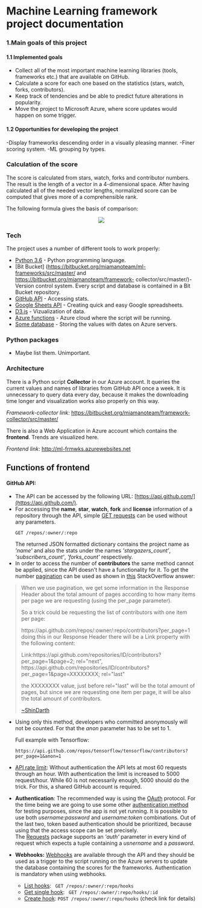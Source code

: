 # Machine Learning framework project documentation


### 1.Main goals of this project
#### 1.1 Implemented goals

  - Collect all of the most important machine learning libraries (tools, frameworks etc.) that are available on GitHub.
  - Calculate a score for each one based on the statistics (stars, watch, forks, contributors).
  - Keep track of tendencies and be able to predict future alterations in popularity.
  - Move the project to Microsoft Azure, where score updates would happen on some trigger.
  
#### 1.2 Opportunities for developing the project
  
  -Display frameworks descending order in a visually pleasing manner.
  -Finer scoring system.
  -ML grouping by types.
  
  
  


### Calculation of the score

The score is calculated from stars, watch, forks and contributor numbers. The result is the length of a vector in a 4-dimensional space. After having calculated all of the needed vector lengths, normalized score can be computed that gives more of a comprehensible rank.

The following formula gives the basis of comparison:

<p align="center">

<img src="https://raw.githubusercontent.com/maraid/md_test/master/formula.png"/>

</p>



### Tech

The project uses a number of different tools to work properly:

  - [Python 3.6](https://www.python.org/) - Python programming language.
  - [Bit Bucket] (https://bitbucket.org/miamanoteam/ml-frameworks/src/master/ and https://bitbucket.org/miamanoteam/framework-       collector/src/master/)-Version control system.  Every script and database is contained in a Bit Bucket repository. 
  - [GitHub API](https://developer.github.com/v3/) - Accessing stats.
  - [Google Sheets API](https://developers.google.com/sheets/api/v3/) - Creating quick and easy Google spreadsheets. 
  - [D3.js](https://d3js.org/) - Vizualization of data.  
  - [Azure functions](https://azure.microsoft.com/en-in/overview/serverless-computing/) - Azure cloud where the script will be running.
  - [Some database](#) - Storing the values with dates on Azure servers. 

### Python packages
  - Maybe list them. Unimportant.
  
### Architecture

There is a Python script **Collector** in our Azure account. It queries the current values and names of libraries from GitHub API once a week. It is unnecessary to query data every day, because it makes the downloading time longer and visualization works also properly on this way.  

_Framework-collector link:_ https://bitbucket.org/miamanoteam/framework-collector/src/master/

There is also a Web Application in Azure account which contains the **frontend**. Trends are visualized here.

_Frontend link_: http://ml-frmwks.azurewebsites.net

## Functions of frontend







#### GitHub API:
  - The API can be accessed by the following URL: [https://api.github.com/](https://api.github.com/).
  - For accessing the **name**, **star**, **watch**, **fork** and **license** information of a repository through the API, simple [GET requests](https://developer.github.com/v3/repos/#get) can be used without any parameters.  
    ```
    GET /repos/:owner/:repo
    ```
    The returned JSON formatted dictionary contains the project name as _'name'_ and also the stats under the names _'stargazers_count'_, _'subscribers_count'_, _'forks_count'_ respectively.
  - In order to access the number of **contributors** the same method cannot be applied, since the API doesn't have a functionality for it.
  To get the number [pagination](https://developer.github.com/v3/guides/traversing-with-pagination/) can be used as shown in [this](https://stackoverflow.com/a/44347632) StackOverflow answer:  
  > When we use pagination, we get some information in the Response Header about the total amount of pages according to how many items per page we are requesting (using the per_page parameter).
  >
  >So a trick could be requesting the list of contributors with one item per page:
  >
  >https://<i></i>api.github.com/repos/:owner/:repo/contributors?per_page=1
  >doing this in our Response Header there will be a Link property with the following content:
  >
  >Link:https://<i></i>api.github.com/repositories/ID/contributors?per_page=1&page=2; rel="next", https://<i></i>api.github.com/repositories/ID/contributors?per_page=1&page=XXXXXXXX; rel="last"
  >
  >the XXXXXXXX value, just before rel="last" will be the total amount of pages, but since we are requesting one item per page, it will be also the total amount of contributors.
  >
  >[~ShinDarth](https://stackoverflow.com/users/3497671/shindarth)
  
  - Using only this method, developers who committed anonymously will not be counted. For that the _anon_ parameter has to be set to 1.
  
    Full example with Tensorflow:  
    ```
    https://api.github.com/repos/tensorflow/tensorflow/contributors?per_page=1&anon=1
    ```

  - [API rate limit](https://developer.github.com/v3/#rate-limiting): Without authentication the API lets at most 60 requests through an hour. With authentication the limit is increased to
    5000 request/hour. While 60 is not necessarily enough, 5000 should do the trick. For this, a shared GitHub account is required.  
  - **Authentication**: The recommended way is using the [OAuth](https://developer.github.com/v3/oauth_authorizations/#oauth-authorizations-api) protocol. For the time being we are going to use
    some other [authentication method](https://developer.github.com/v3/auth/#other-authentication-methods) for testing purposes, since the app is not yet running.
	It is possible to use both _username:password_ and _username:token_ combinations. Out of the last two, token based authentication should be prioritized, because using that the access scope can be set precisely.  
    The [Requests](http://docs.python-requests.org/en/master/) package supports an _'auth'_ parameter in every kind of request which expects a tuple containing a _usnername_ and a _password_.
  - **Webhooks:** [Webhooks](https://developer.github.com/v3/repos/hooks/) are available through the API and they should be used as a trigger to the script running on the Azure servers to update the database containing the scores for the frameworks.  Authentication is mandatory when using webhooks. 
  	- [List hooks](https://developer.github.com/v3/repos/hooks/#list-hooks): ``` GET /repos/:owner/:repo/hooks```
  	- [Get single hook](https://developer.github.com/v3/repos/hooks/#get-single-hook): ``` GET /repos/:owner/:repo/hooks/:id```
  	- [Create hook](https://developer.github.com/v3/repos/hooks/#create-a-hook): ```POST /repos/:owner/:repo/hooks``` (check link for details)
